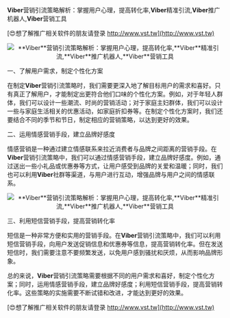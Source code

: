 **Viber**营销引流策略解析：掌握用户心理，提高转化率,**Viber**精准引流,**Viber**推广机器人,**Viber**营销工具

[😍想了解推广相关软件的朋友请登录 http://www.vst.tw](http://www.vst.tw)

 <center><img src="https://vst.tw/MP4/tuiguang/png/8.png" alt="**Viber**营销引流策略解析：掌握用户心理，提高转化率,**Viber**精准引流,**Viber**推广机器人,**Viber**营销工具"></center>

一、了解用户需求，制定个性化方案

在制定**Viber**营销引流策略时，我们需要更深入地了解目标用户的需求和喜好。只有真正了解用户，才能制定出更符合他们口味的个性化方案。例如，对于年轻人群体，我们可以设计一些潮流、时尚的营销活动；对于家庭主妇群体，我们可以设计一些与家庭生活相关的优惠活动，如家庭折扣券等。在制定个性化方案时，我们还要结合不同的季节和节日，制定相应的营销策略，以达到更好的效果。

二、运用情感营销手段，建立品牌好感度

情感营销是一种通过建立情感联系来拉近消费者与品牌之间距离的营销手段。在**Viber**营销引流策略中，我们可以通过情感营销手段，建立品牌好感度。例如，通过送出一些小礼品或优惠券等方式，让用户感受到品牌的关爱和温暖；同时，我们也可以利用**Viber**社群等渠道，与用户进行互动，增强品牌与用户之间的情感联系。

 <center><img src="https://vst.tw/MP4/tuiguang/png/6.png" alt="**Viber**营销引流策略解析：掌握用户心理，提高转化率,**Viber**精准引流,**Viber**推广机器人,**Viber**营销工具"></center>

三、利用短信营销手段，提高营销转化率

短信是一种非常方便和实用的营销手段。在**Viber**营销引流策略中，我们可以利用短信营销手段，向用户发送促销信息和优惠券等信息，提高营销转化率。但在发送短信时，我们需要注意不要频繁发送，以免用户感到骚扰和厌烦，从而影响品牌形象。

总的来说，**Viber**营销引流策略需要根据不同的用户需求和喜好，制定个性化方案；同时，运用情感营销手段，建立品牌好感度；利用短信营销手段，提高营销转化率。这些策略的实施需要不断试错和改进，才能达到更好的效果。

[😍想了解推广相关软件的朋友请登录 http://www.vst.tw](http://www.vst.tw)



